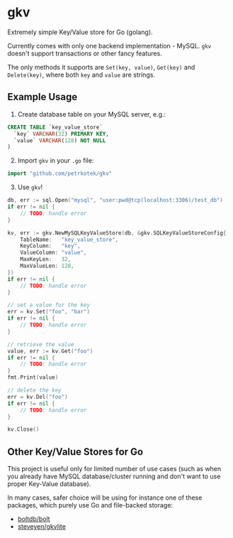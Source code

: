 # gkv
Extremely simple Key/Value store for Go (golang).

Currently comes with only one backend implementation - MySQL. `gkv` doesn't support transactions or other fancy features.

The only methods it supports are `Set(key, value)`, `Get(key)` and `Delete(key)`, where both `key` and `value` are strings. 
 
## Example Usage
1. Create database table on your MySQL server, e.g.:
```sql
CREATE TABLE `key_value_store`
  `key` VARCHAR(32) PRIMARY KEY,
  `value` VARCHAR(128) NOT NULL
)
```

2. Import `gkv` in your `.go` file:
```go
import "github.com/petrkotek/gkv"
```

3. Use `gkv`!
```go
db, err := sql.Open("mysql", "user:pwd@tcp(localhost:3306)/test_db")
if err != nil {
    // TODO: handle error
}

kv, err := gkv.NewMySQLKeyValueStore(db, &gkv.SQLKeyValueStoreConfig{
    TableName:   "key_value_store",
    KeyColumn:   "key",
    ValueColumn: "value",
    MaxKeyLen:   32,
    MaxValueLen: 128,
})
if err != nil {
    // TODO: handle error
}

// set a value for the key
err = kv.Set("foo", "bar")
if err != nil {
    // TODO: handle error
}

// retrieve the value
value, err := kv.Get("foo")
if err != nil {
    // TODO: handle error
}
fmt.Print(value)

// delete the key
err = kv.Del("foo")
if err != nil {
    // TODO: handle error
}

kv.Close()
```

## Other Key/Value Stores for Go
This project is useful only for limited number of use cases (such as when you already have MySQL database/cluster running and don't want to use proper Key-Value database).
 
In many cases, safer choice will be using for instance one of these packages, which purely use Go and file-backed storage:

* [boltdb/bolt](https://github.com/boltdb/bolt)
* [steveyen/gkvlite](https://github.com/steveyen/gkvlite)
